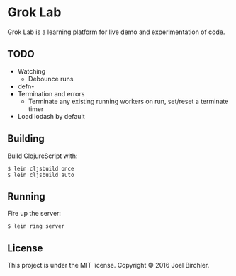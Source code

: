 # Grok Lab

Grok Lab is a learning platform for live demo and experimentation of code.

## TODO

- Watching
  - Debounce runs
- defn-
- Termination and errors
  - Terminate any existing running workers on run, set/reset a terminate timer
- Load lodash by default


## Building

Build ClojureScript with:

    $ lein cljsbuild once
    $ lein cljsbuild auto


## Running

Fire up the server:

    $ lein ring server


## License

This project is under the MIT license.
Copyright © 2016 Joel Birchler.
